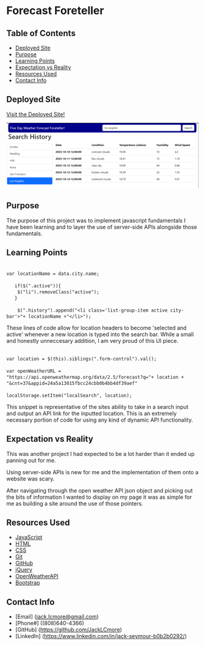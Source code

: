# Forecast Foreteller

## Table of Contents

* [Deployed Site](deployed-site)
* [Purpose](purpose)
* [Learning Points](learning-points)
* [Expectation vs Reality](expectation-vs-reality)
* [Resources Used](resources-used)
* [Contact Info](contact-info)

## Deployed Site

[Visit the Deployed Site!](https://jacklcmore.github.io/forecast-foreteller/)

![img](assets/images/Screenshot%202023-10-09%20145431.png)

## Purpose

The purpose of this project was to implement javascript fundamentals I have been learning and to layer the use of server-side APIs alongside those fundamentals.

## Learning Points

```

var locationName = data.city.name;

   if($(".active")){
    $("li").removeClass("active");
   }

    $(".history").append("<li class='list-group-item active city-bar'>"+ locationName +"</li>");

```
These lines of code allow for location headers to become 'selected and active' whenever a new location is typed into the search bar. While a small and honestly unneccesary addition, I am very proud of this UI piece.

```

var location = $(this).siblings(".form-control").val();

var openWeatherURL = "https://api.openweathermap.org/data/2.5/forecast?q="+ location + "&cnt=37&appid=24a5a13015fbcc24cbb0b4bb4df39aef"

localStorage.setItem("localSearch", location);

```

This snippet is representative of the sites ability to take in a search input and output an API link for the inputted location. This is an extremely necessary portion of code for using any kind of dynamic API functionality.

## Expectation vs Reality

This was another project I had expected to be a lot harder than it ended up panning out for me.

Using server-side APIs is new for me and the implementation of them onto a website was scary.

After navigating through the open weather API json object and picking out the bits of information I wanted to display on my page it was as simple for me as building a site around the use of those pointers.

## Resources Used

* [JavaScript](https://developer.mozilla.org/en-US/docs/Web/JavaScript)
* [HTML](https://developer.mozilla.org/en-US/docs/Web/HTML)
* [CSS](https://developer.mozilla.org/en-US/docs/Web/CSS)
* [Git](https://git-scm.com/)
* [GitHub](https://github.com/)
* [jQuery](https://learn.jquery.com)
* [OpenWeatherAPI](https://openweathermap.org/api)
* [Bootstrap](https://getbootstrap.com)

## Contact Info

* [Email] (jack.lcmore@gmail.com)
* [Phone#] ((808)640-4366)
* [GitHub] (https://github.com/JackLCmore)
* [LinkedIn] (https://www.linkedin.com/in/jack-seymour-b0b2b0292/)